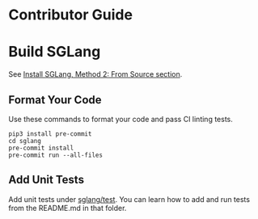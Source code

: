 # Contributor Guide

# Build SGLang

See [Install SGLang, Method 2: From Source section](../start/install.md).

## Format Your Code
Use these commands to format your code and pass CI linting tests.

```
pip3 install pre-commit
cd sglang
pre-commit install
pre-commit run --all-files
```

## Add Unit Tests
Add unit tests under [sglang/test](https://github.com/sgl-project/sglang/tree/main/test). You can learn how to add and run tests from the README.md in that folder.
